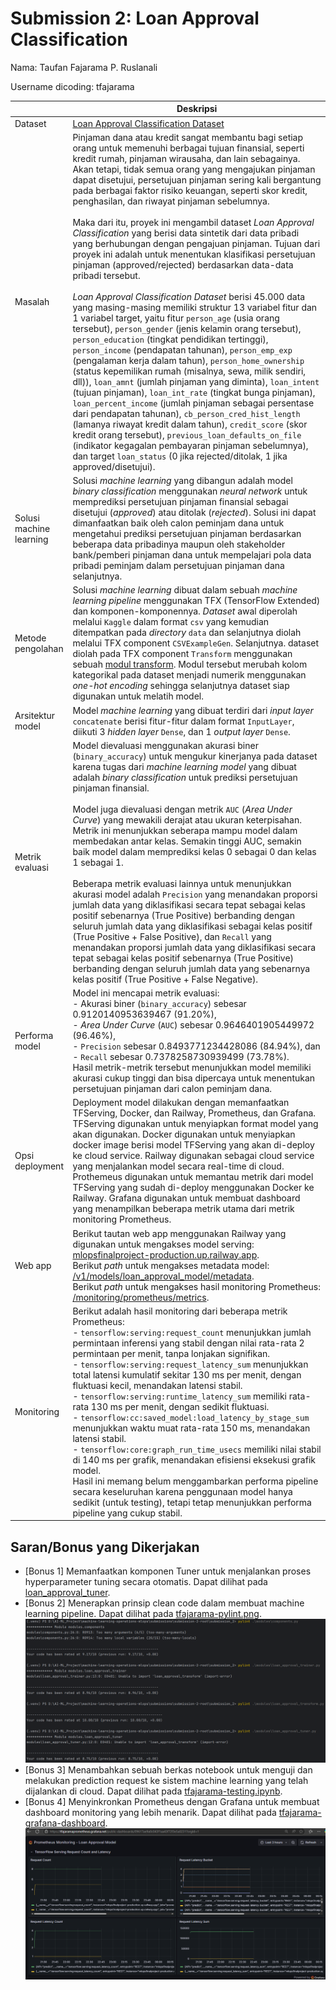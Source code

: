 # Submission 2: Loan Approval Classification
Nama: Taufan Fajarama P. Ruslanali

Username dicoding: tfajarama

|                         | Deskripsi                                                                                                                                                                                                                                                                                                                                                                                                                                                                                                                                                                                                                                                                                                                                                                                                                                                                                                                                                                                                                                                                                                                                                                                                                                                                                                                                                                                                                                                                                                                                                                                                                                                                                                           |
|-------------------------|---------------------------------------------------------------------------------------------------------------------------------------------------------------------------------------------------------------------------------------------------------------------------------------------------------------------------------------------------------------------------------------------------------------------------------------------------------------------------------------------------------------------------------------------------------------------------------------------------------------------------------------------------------------------------------------------------------------------------------------------------------------------------------------------------------------------------------------------------------------------------------------------------------------------------------------------------------------------------------------------------------------------------------------------------------------------------------------------------------------------------------------------------------------------------------------------------------------------------------------------------------------------------------------------------------------------------------------------------------------------------------------------------------------------------------------------------------------------------------------------------------------------------------------------------------------------------------------------------------------------------------------------------------------------------------------------------------------------|
| Dataset                 | [Loan Approval Classification Dataset](https://www.kaggle.com/datasets/taweilo/loan-approval-classification-data/data)                                                                                                                                                                                                                                                                                                                                                                                                                                                                                                                                                                                                                                                                                                                                                                                                                                                                                                                                                                                                                                                                                                                                                                                                                                                                                                                                                                                                                                                                                                                                                                                              |
| Masalah                 | Pinjaman dana atau kredit sangat membantu bagi setiap orang untuk memenuhi berbagai tujuan finansial, seperti kredit rumah, pinjaman wirausaha, dan lain sebagainya. Akan tetapi, tidak semua orang yang mengajukan pinjaman dapat disetujui, persetujuan pinjaman sering kali bergantung pada berbagai faktor risiko keuangan, seperti skor kredit, penghasilan, dan riwayat pinjaman sebelumnya. <br/><br/> Maka dari itu, proyek ini mengambil dataset *Loan Approval Classification* yang berisi data sintetik dari data pribadi yang berhubungan dengan pengajuan pinjaman. Tujuan dari proyek ini adalah untuk menentukan klasifikasi persetujuan pinjaman (approved/rejected) berdasarkan data-data pribadi tersebut. <br/><br/> *Loan Approval Classification Dataset* berisi 45.000 data yang masing-masing memiliki struktur 13 variabel fitur dan 1 variabel target, yaitu fitur `person_age` (usia orang tersebut), `person_gender` (jenis kelamin orang tersebut), `person_education` (tingkat pendidikan tertinggi), `person_income` (pendapatan tahunan), `person_emp_exp` (pengalaman kerja dalam tahun), `person_home_ownership` (status kepemilikan rumah (misalnya, sewa, milik sendiri, dll)), `loan_amnt` (jumlah pinjaman yang diminta), `loan_intent` (tujuan pinjaman), `loan_int_rate` (tingkat bunga pinjaman), `loan_percent_income` (jumlah pinjaman sebagai persentase dari pendapatan tahunan), `cb_person_cred_hist_length` (lamanya riwayat kredit dalam tahun), `credit_score` (skor kredit orang tersebut), `previous_loan_defaults_on_file` (indikator kegagalan pembayaran pinjaman sebelumnya), dan target `loan_status` (0 jika rejected/ditolak, 1 jika approved/disetujui). |
| Solusi machine learning | Solusi *machine learning* yang dibangun adalah model *binary classification* menggunakan *neural network* untuk memprediksi persetujuan pinjaman finansial sebagai disetujui (*approved*) atau ditolak (*rejected*). Solusi ini dapat dimanfaatkan baik oleh calon peminjam dana untuk mengetahui prediksi persetujuan pinjaman berdasarkan beberapa data pribadinya maupun oleh stakeholder bank/pemberi pinjaman dana untuk mempelajari pola data pribadi peminjam dalam persetujuan pinjaman dana selanjutnya.                                                                                                                                                                                                                                                                                                                                                                                                                                                                                                                                                                                                                                                                                                                                                                                                                                                                                                                                                                                                                                                                                                                                                                                                   |
| Metode pengolahan       | Solusi *machine learning* dibuat dalam sebuah *machine learning pipeline* menggunakan TFX (TensorFlow Extended) dan komponen-komponennya. *Dataset* awal diperolah melalui `Kaggle` dalam format `csv` yang kemudian ditempatkan pada *directory* `data` dan selanjutnya diolah melalui TFX component `CSVExampleGen`. Selanjutnya. dataset diolah pada TFX component `Transform` menggunakan sebuah [modul transform](./modules/loan_approval_transform.py). Modul tersebut merubah kolom kategorikal pada dataset menjadi numerik menggunakan *one-hot encoding* sehingga selanjutnya dataset siap digunakan untuk melatih model.                                                                                                                                                                                                                                                                                                                                                                                                                                                                                                                                                                                                                                                                                                                                                                                                                                                                                                                                                                                                                                                                                 |
| Arsitektur model        | Model *machine learning* yang dibuat terdiri dari *input layer* `concatenate` berisi fitur-fitur dalam format `InputLayer`, diikuti 3 *hidden layer* `Dense`, dan 1 *output layer* `Dense`.                                                                                                                                                                                                                                                                                                                                                                                                                                                                                                                                                                                                                                                                                                                                                                                                                                                                                                                                                                                                                                                                                                                                                                                                                                                                                                                                                                                                                                                                                                                         |
| Metrik evaluasi         | Model dievaluasi menggunakan akurasi biner (`binary_accuracy`) untuk mengukur kinerjanya pada dataset karena tugas dari *machine learning model* yang dibuat adalah *binary classification* untuk prediksi persetujuan pinjaman finansial. <br/><br/> Model juga dievaluasi dengan metrik `AUC` (*Area Under Curve*) yang mewakili derajat atau ukuran keterpisahan. Metrik ini menunjukkan seberapa mampu model dalam membedakan antar kelas. Semakin tinggi AUC, semakin baik model dalam memprediksi kelas 0 sebagai 0 dan kelas 1 sebagai 1. <br/><br/> Beberapa metrik evaluasi lainnya untuk menunjukkan akurasi model adalah `Precision` yang menandakan proporsi jumlah data yang diklasifikasi secara tepat sebagai kelas positif sebenarnya (True Positive) berbanding dengan seluruh jumlah data yang diklasifikasi sebagai kelas positif (True Positive + False Positive), dan `Recall` yang menandakan proporsi jumlah data yang diklasifikasi secara tepat sebagai kelas positif sebenarnya (True Positive) berbanding dengan seluruh jumlah data yang sebenarnya kelas positif (True Positive + False Negative).                                                                                                                                                                                                                                                                                                                                                                                                                                                                                                                                                                                     |
| Performa model          | Model ini mencapai metrik evaluasi: <br/> - Akurasi biner (`binary_accuracy`) sebesar 0.9120140953639467 (91.20%), <br/> - *Area Under Curve* (`AUC`) sebesar 0.9646401905449972 (96.46%), <br/> - `Precision` sebesar 0.8493771234428086 (84.94%), dan <br/> - `Recall` sebesar 0.7378258730939499 (73.78%). <br/> Hasil metrik-metrik tersebut menunjukkan model memiliki akurasi cukup tinggi dan bisa dipercaya untuk menentukan persetujuan pinjaman dari calon peminjam dana.                                                                                                                                                                                                                                                                                                                                                                                                                                                                                                                                                                                                                                                                                                                                                                                                                                                                                                                                                                                                                                                                                                                                                                                                                                 |
| Opsi deployment         | Deployment model dilakukan dengan memanfaatkan TFServing, Docker, dan Railway, Prometheus, dan Grafana. TFServing digunakan untuk menyiapkan format model yang akan digunakan. Docker digunakan untuk menyiapkan docker image berisi model TFServing yang akan di-deploy ke cloud service. Railway digunakan sebagai cloud service yang menjalankan model secara real-time di cloud. Prothemeus digunakan untuk memantau metrik dari model TFServing yang sudah di-deploy menggunakan Docker ke Railway. Grafana digunakan untuk membuat dashboard yang menampilkan beberapa metrik utama dari metrik monitoring Prometheus.                                                                                                                                                                                                                                                                                                                                                                                                                                                                                                                                                                                                                                                                                                                                                                                                                                                                                                                                                                                                                                                                                        |
| Web app                 | Berikut tautan web app menggunakan Railway yang digunakan untuk mengakses model serving: [mlopsfinalproject-production.up.railway.app](https://mlopsfinalproject-production.up.railway.app). <br/> Berikut *path* untuk mengakses metadata model: [/v1/models/loan_approval_model/metadata](https://mlopsfinalproject-production.up.railway.app/v1/models/loan_approval_model/metadata). <br/> Berikut *path* untuk mengakses hasil monitoring Prometheus: [/monitoring/prometheus/metrics](https://mlopsfinalproject-production.up.railway.app/monitoring/prometheus/metrics).                                                                                                                                                                                                                                                                                                                                                                                                                                                                                                                                                                                                                                                                                                                                                                                                                                                                                                                                                                                                                                                                                                                                     |
| Monitoring | 	Berikut adalah hasil monitoring dari beberapa metrik Prometheus: <br/> - `tensorflow:serving:request_count` menunjukkan jumlah permintaan inferensi yang stabil dengan nilai rata-rata 2 permintaan per menit, tanpa lonjakan signifikan. <br/> - `tensorflow:serving:request_latency_sum` menunjukkan total latensi kumulatif sekitar 130 ms per menit, dengan fluktuasi kecil, menandakan latensi stabil. <br/> - `tensorflow:serving:runtime_latency_sum` memiliki rata-rata 130 ms per menit, dengan sedikit fluktuasi. <br/> - `tensorflow:cc:saved_model:load_latency_by_stage_sum` menunjukkan waktu muat rata-rata 150 ms, menandakan latensi stabil. <br/> - `tensorflow:core:graph_run_time_usecs` memiliki nilai stabil di 140 ms per grafik, menandakan efisiensi eksekusi grafik model. <br/> Hasil ini memang belum menggambarkan performa pipeline secara keseluruhan karena penggunaan model hanya sedikit (untuk testing), tetapi tetap menunjukkan performa pipeline yang cukup stabil.                                                                                                                                                                                                                                                                                                                                                                                                                                                                                                                                                                                                                                                                                                          |

## Saran/Bonus yang Dikerjakan
- [Bonus 1] Memanfaatkan komponen Tuner untuk menjalankan proses hyperparameter tuning secara otomatis. Dapat dilihat pada [loan_approval_tuner](./modules/loan_approval_tuner.py).
- [Bonus 2] Menerapkan prinsip clean code dalam membuat machine learning pipeline. Dapat dilihat pada [tfajarama-pylint.png](tfajarama-pylint.png).
![tfajarama-pylint.png](tfajarama-pylint.png)
- [Bonus 3] Menambahkan sebuah berkas notebook untuk menguji dan melakukan prediction request ke sistem machine learning yang telah dijalankan di cloud. Dapat dilihat pada [tfajarama-testing.ipynb](tfajarama-testing.ipynb).
- [Bonus 4] Menyinkronkan Prometheus dengan Grafana untuk membuat dashboard monitoring yang lebih menarik. Dapat dilihat pada [tfajarama-grafana-dashboard](https://tfajaramaprometheus.grafana.net/public-dashboards/09617ae9a0c043f1aa43f72f3e5a0231).
![tfajarama-grafana-dashboard.png](tfajarama-grafana-dashboard.png)